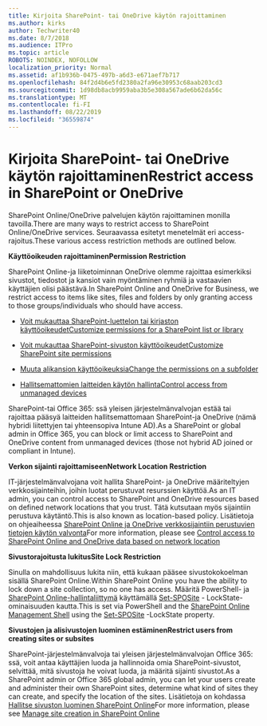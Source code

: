 ```yaml
---
title: Kirjoita SharePoint- tai OneDrive käytön rajoittaminen
ms.author: kirks
author: Techwriter40
ms.date: 8/7/2018
ms.audience: ITPro
ms.topic: article
ROBOTS: NOINDEX, NOFOLLOW
localization_priority: Normal
ms.assetid: af1b936b-0475-497b-a6d3-e671aef7b717
ms.openlocfilehash: 84f2d4b6e5fd2380a2fa96e30953c68aab203cd3
ms.sourcegitcommit: 1d98db8acb9959aba3b5e308a567ade6b62da56c
ms.translationtype: MT
ms.contentlocale: fi-FI
ms.lasthandoff: 08/22/2019
ms.locfileid: "36559874"
---
```

# <a name="restrict-access-in-sharepoint-or-onedrive"></a><span data-ttu-id="92ed4-102">Kirjoita SharePoint- tai OneDrive käytön rajoittaminen</span><span class="sxs-lookup"><span data-stu-id="92ed4-102">Restrict access in SharePoint or OneDrive</span></span>

<span data-ttu-id="92ed4-103">SharePoint Online/OneDrive palvelujen käytön rajoittaminen monilla tavoilla.</span><span class="sxs-lookup"><span data-stu-id="92ed4-103">There are many ways to restrict access to SharePoint Online/OneDrive services.</span></span> <span data-ttu-id="92ed4-104">Seuraavassa esitetyt menetelmät eri access-rajoitus.</span><span class="sxs-lookup"><span data-stu-id="92ed4-104">These various access restriction methods are outlined below.</span></span> 

<span data-ttu-id="92ed4-105">**Käyttöoikeuden rajoittaminen**</span><span class="sxs-lookup"><span data-stu-id="92ed4-105">**Permission Restriction**</span></span>

<span data-ttu-id="92ed4-106">SharePoint Online-ja liiketoiminnan OneDrive olemme rajoittaa esimerkiksi sivustot, tiedostot ja kansiot vain myöntäminen ryhmiä ja vastaavien käyttäjien olisi päästävä.</span><span class="sxs-lookup"><span data-stu-id="92ed4-106">In SharePoint Online and OneDrive for Business, we restrict access to items like sites, files and folders by only granting access to those groups/individuals who should have access.</span></span>

- [<span data-ttu-id="92ed4-107">Voit mukauttaa SharePoint-luettelon tai kirjaston käyttöoikeudet</span><span class="sxs-lookup"><span data-stu-id="92ed4-107">Customize permissions for a SharePoint list or library</span></span>](https://support.office.com/article/Customize-permissions-for-a-SharePoint-list-or-library-02d770f3-59eb-4910-a608-5f84cc297782)

- [<span data-ttu-id="92ed4-108">Voit mukauttaa SharePoint-sivuston käyttöoikeudet</span><span class="sxs-lookup"><span data-stu-id="92ed4-108">Customize SharePoint site permissions</span></span>](https://docs.microsoft.com/sharepoint/customize-sharepoint-site-permissions)

- [<span data-ttu-id="92ed4-109">Muuta alikansion käyttöoikeuksia</span><span class="sxs-lookup"><span data-stu-id="92ed4-109">Change the permissions on a subfolder</span></span>](https://support.office.com/article/Change-the-permissions-on-a-subfolder-5427BD7C-F20A-4F75-8CF2-5359DD45A1A6)

- [<span data-ttu-id="92ed4-110">Hallitsemattomien laitteiden käytön hallinta</span><span class="sxs-lookup"><span data-stu-id="92ed4-110">Control access from unmanaged devices</span></span>](https://docs.microsoft.com/sharepoint/control-access-from-unmanaged-devices)

<span data-ttu-id="92ed4-111">SharePoint-tai Office 365: ssä yleisen järjestelmänvalvojan estää tai rajoittaa pääsyä laitteiden hallitsemattomaan SharePoint-ja OneDrive (nämä hybridi liitettyjen tai yhteensopiva Intune AD).</span><span class="sxs-lookup"><span data-stu-id="92ed4-111">As a SharePoint or global admin in Office 365, you can block or limit access to SharePoint and OneDrive content from unmanaged devices (those not hybrid AD joined or compliant in Intune).</span></span>

<span data-ttu-id="92ed4-112">**Verkon sijainti rajoittamiseen**</span><span class="sxs-lookup"><span data-stu-id="92ed4-112">**Network Location Restriction**</span></span>

<span data-ttu-id="92ed4-113">IT-järjestelmänvalvojana voit hallita SharePoint- ja OneDrive määriteltyjen verkkosijainteihin, joihin luotat perustuvat resurssien käyttöä.</span><span class="sxs-lookup"><span data-stu-id="92ed4-113">As an IT admin, you can control access to SharePoint and OneDrive resources based on defined network locations that you trust.</span></span> <span data-ttu-id="92ed4-114">Tätä kutsutaan myös sijaintiin perustuva käytäntö.</span><span class="sxs-lookup"><span data-stu-id="92ed4-114">This is also known as location-based policy.</span></span> <span data-ttu-id="92ed4-115">Lisätietoja on ohjeaiheessa [SharePoint Online ja OneDrive verkkosijaintiin perustuvien tietojen käytön valvonta](https://docs.microsoft.com/sharepoint/control-access-based-on-network-location)</span><span class="sxs-lookup"><span data-stu-id="92ed4-115">For more information, please see [Control access to SharePoint Online and OneDrive data based on network location](https://docs.microsoft.com/sharepoint/control-access-based-on-network-location)</span></span>

<span data-ttu-id="92ed4-116">**Sivustorajoitusta lukitus**</span><span class="sxs-lookup"><span data-stu-id="92ed4-116">**Site Lock Restriction**</span></span> 

<span data-ttu-id="92ed4-117">Sinulla on mahdollisuus lukita niin, että kukaan pääsee sivustokokoelman sisällä SharePoint Online.</span><span class="sxs-lookup"><span data-stu-id="92ed4-117">Within SharePoint Online you have the ability to lock down a site collection, so no one has access.</span></span> <span data-ttu-id="92ed4-118">Määritä PowerShell- ja [SharePoint Online-hallintaliittymä](https://docs.microsoft.com/powershell/sharepoint/sharepoint-online/connect-sharepoint-online?view=sharepoint-ps) käyttämällä [Set-SPOSite](https://docs.microsoft.com/powershell/module/sharepoint-online/set-sposite?view=sharepoint-ps) - LockState-ominaisuuden kautta.</span><span class="sxs-lookup"><span data-stu-id="92ed4-118">This is set via PowerShell and the [SharePoint Online Management Shell](https://docs.microsoft.com/powershell/sharepoint/sharepoint-online/connect-sharepoint-online?view=sharepoint-ps) using the [Set-SPOSite](https://docs.microsoft.com/powershell/module/sharepoint-online/set-sposite?view=sharepoint-ps) -LockState property.</span></span>

<span data-ttu-id="92ed4-119">**Sivustojen ja alisivustojen luominen estäminen**</span><span class="sxs-lookup"><span data-stu-id="92ed4-119">**Restrict users from creating sites or subsites**</span></span>

<span data-ttu-id="92ed4-120">SharePoint-järjestelmänvalvoja tai yleisen järjestelmänvalvojan Office 365: ssä, voit antaa käyttäjien luoda ja hallinnoida omia SharePoint-sivustot, selvittää, mitä sivustoja he voivat luoda, ja määritä sijainti sivustot.</span><span class="sxs-lookup"><span data-stu-id="92ed4-120">As a SharePoint admin or Office 365 global admin, you can let your users create and administer their own SharePoint sites, determine what kind of sites they can create, and specify the location of the sites.</span></span> <span data-ttu-id="92ed4-121">Lisätietoja on kohdassa [Hallitse sivuston luominen SharePoint Online](https://docs.microsoft.com/sharepoint/manage-site-creation)</span><span class="sxs-lookup"><span data-stu-id="92ed4-121">For more information, please see [Manage site creation in SharePoint Online](https://docs.microsoft.com/sharepoint/manage-site-creation)</span></span>


